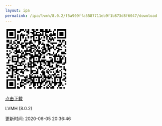 ```yaml
---
layout: ipa
permalink: /ipa/lvmh/8.0.2/f5a909ffa5587711eb9f1b873d8f6047/download
---
```


![扫码下载](/ipa/lvmh/8.0.2/f5a909ffa5587711eb9f1b873d8f6047/qr.png)

[点击下载](itms-services://?action=download-manifest&url=https://gitee.com/secotech/ipa/raw/master/lvmh/8.0.2/Secoo-iPhone-2020-06-05-20.20.01/manifest.plist)

<p>LVMH (8.0.2)</p>
<p>更新时间: 2020-06-05 20:36:46</p>
